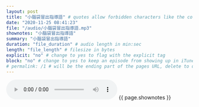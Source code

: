 ```yaml
---
layout: post
title: "小腦袋冒出指導語" # quotes allow forbidden characters like the colon
date: "2020-11-25 08:41:23"
file: "/audio/小腦袋冒出指導語.mp3"
shownotes: "小腦袋冒出指導語"
summary: "小腦袋冒出指導語"
duration: "file_duration" # audio length in min:sec
length: "file_length" # filesize in bytes
explicit: "no" # change to yes to flag with the explicit tag
block: "no" # change to yes to keep an episode from showing up in iTunes
# permalink: /1 # will be the ending part of the pages URL, delete to default to the title
---
```


<audio controls>
<source src="{{site.url}}{{site.baseurl}}{{ page.file }}" type="audio/x-mp3">
Your browser does not support the audio element.
</audio>
{{ page.shownotes }}
